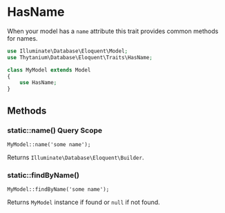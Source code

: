# HasName

When your model has a `name` attribute this trait provides common methods for names.

```php
use Illuminate\Database\Eloquent\Model;
use Thytanium\Database\Eloquent\Traits\HasName;

class MyModel extends Model
{
    use HasName;
}
```

## Methods

### static::name() Query Scope

`MyModel::name('some name');`

Returns `Illuminate\Database\Eloquent\Builder`.

### static::findByName()

`MyModel::findByName('some name');`

Returns `MyModel` instance if found or `null` if not found.